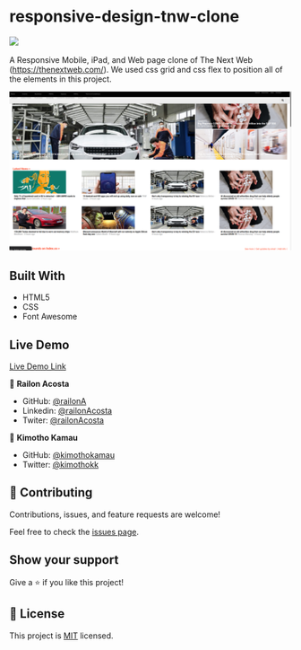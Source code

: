 # responsive-design-tnw-clone

![](https://img.shields.io/badge/Microverse-blueviolet)


A Responsive Mobile, iPad, and Web page clone of The Next Web (https://thenextweb.com/). We used css grid and css flex to position all of the elements in this project. 


![screenshot](./asset/screenshot.png)
 
## Built With

- HTML5
- CSS
- Font Awesome

## Live Demo

[Live Demo Link](https://kimothokamau.github.io/responsive-design-tnw-clone/)

👤 **Railon Acosta**

- GitHub: [@railonA](https://github.com/RailonA)
- Linkedin: [@railonAcosta](https://www.linkedin.com/in/railon-acosta-81265180/)
- Twiter: [@railonAcosta](https://twitter.com/RailonAcosta)


👤 **Kimotho Kamau**

- GitHub: [@kimothokamau](https://github.com/kimothokamau)
- Twitter: [@kimothokk](https://twitter.com/kimothokk)


## 🤝 Contributing

Contributions, issues, and feature requests are welcome!

Feel free to check the [issues page](https://github.com/kimothokamau/responsive-design-tnw-clone/issues).

## Show your support

Give a ⭐️ if you like this project!

## 📝 License

This project is [MIT](LICENSE) licensed.
